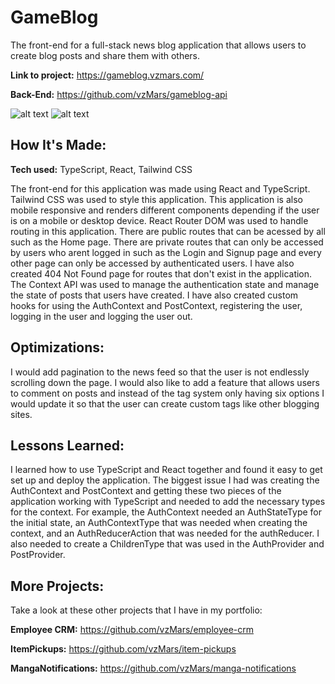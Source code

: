 # GameBlog

The front-end for a full-stack news blog application that allows users to create blog posts and share them with others.

**Link to project:** https://gameblog.vzmars.com/

**Back-End:** https://github.com/vzMars/gameblog-api

![alt text](https://i.imgur.com/kxlagcO.png)
![alt text](https://i.imgur.com/pCh3anV.png)

## How It's Made:

**Tech used:** TypeScript, React, Tailwind CSS

The front-end for this application was made using React and TypeScript. Tailwind CSS was used to style this application. This application is also mobile responsive and renders different components depending if the user is on a mobile or desktop device. React Router DOM was used to handle routing in this application. There are public routes that can be acessed by all such as the Home page. There are private routes that can only be accessed by users who arent logged in such as the Login and Signup page and every other page can only be accessed by authenticated users. I have also created 404 Not Found page for routes that don't exist in the application. The Context API was used to manage the authentication state and manage the state of posts that users have created. I have also created custom hooks for using the AuthContext and PostContext, registering the user, logging in the user and logging the user out.

## Optimizations:

I would add pagination to the news feed so that the user is not endlessly scrolling down the page. I would also like to add a feature that allows users to comment on posts and instead of the tag system only having six options I would update it so that the user can create custom tags like other blogging sites.

## Lessons Learned:

I learned how to use TypeScript and React together and found it easy to get set up and deploy the application. The biggest issue I had was creating the AuthContext and PostContext and getting these two pieces of the application working with TypeScript and needed to add the necessary types for the context. For example, the AuthContext needed an AuthStateType for the initial state, an AuthContextType that was needed when creating the context, and an AuthReducerAction that was needed for the authReducer. I also needed to create a ChildrenType that was used in the AuthProvider and PostProvider.

## More Projects:

Take a look at these other projects that I have in my portfolio:

**Employee CRM:** https://github.com/vzMars/employee-crm

**ItemPickups:** https://github.com/vzMars/item-pickups

**MangaNotifications:** https://github.com/vzMars/manga-notifications
